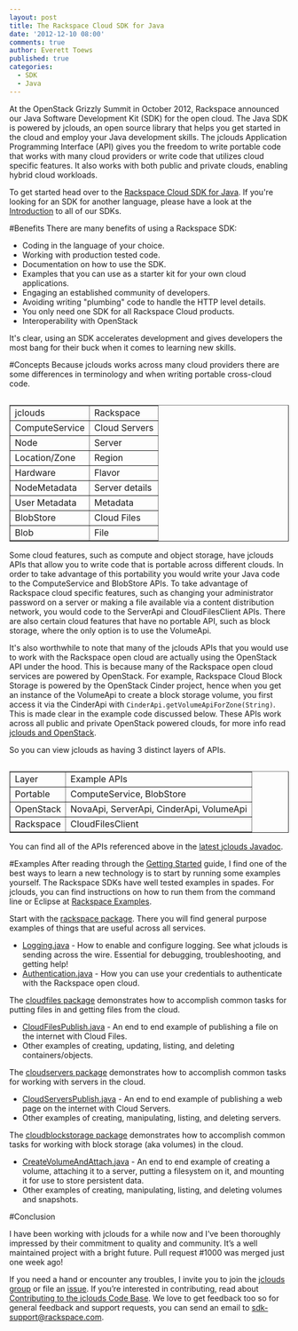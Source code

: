 ```yaml
---
layout: post
title: The Rackspace Cloud SDK for Java
date: '2012-12-10 08:00'
comments: true
author: Everett Toews
published: true
categories:
  - SDK
  - Java
---
```

At the OpenStack Grizzly Summit in October 2012, Rackspace announced our Java Software Development Kit (SDK) for the open cloud. The Java SDK is powered by jclouds, an open source library that helps you get started in the cloud and employ your Java development skills. The jclouds Application Programming Interface (API) gives you the freedom to write portable code that works with many cloud providers or write code that utilizes cloud specific features. It also works with both public and private clouds, enabling hybrid cloud workloads.
<!-- more -->
To get started head over to the [Rackspace Cloud SDK for Java](http://docs.rackspace.com/sdks/guide/content/java.html). If you're looking for an SDK for another language, please have a look at the [Introduction](http://docs.rackspace.com/sdks/guide/content/intro.html) to all of our SDKs.

#Benefits
There are many benefits of using a Rackspace SDK:

* Coding in the language of your choice.
* Working with production tested code.
* Documentation on how to use the SDK.
* Examples that you can use as a starter kit for your own cloud applications.
* Engaging an established community of developers.
* Avoiding writing "plumbing" code to handle the HTTP level details.
* You only need one SDK for all Rackspace Cloud products.
* Interoperability with OpenStack

It's clear, using an SDK accelerates development and gives developers the most bang for their buck when it comes to learning new skills.

#Concepts
Because jclouds works across many cloud providers there are some differences in terminology and when writing portable cross-cloud code.

<table width="100%" border="1" cellspacing="0" cellpadding="0" align="left">
<tbody>
<tr>
<td>jclouds</td>
<td>Rackspace</td>
</tr>
<tr>
<td>ComputeService</td>
<td>Cloud Servers</td>
</tr>
<tr>
<td>Node</td>
<td>Server</td>
</tr>
<tr>
<td>Location/Zone</td>
<td>Region</td>
</tr>
<tr>
<td>Hardware</td>
<td>Flavor</td>
</tr>
<tr>
<td>NodeMetadata</td>
<td>Server details</td>
</tr>
<tr>
<td>User Metadata</td>
<td>Metadata</td>
</tr>
<tr>
<td>BlobStore</td>
<td>Cloud Files</td>
</tr>
<tr>
<td>Blob</td>
<td>File</td>
</tr>
</tbody>
</table>

Some cloud features, such as compute and object storage, have jclouds APIs that allow you to write code that is portable across different clouds. In order to take advantage of this portability you would write your Java code to the ComputeService and BlobStore APIs. To take advantage of Rackspace cloud specific features, such as changing your administrator password on a server or making a file available via a content distribution network, you would code to the ServerApi and CloudFilesClient APIs. There are also certain cloud features that have no portable API, such as block storage, where the only option is to use the VolumeApi.

It's also worthwhile to note that many of the jclouds APIs that you would use to work with the Rackspace open cloud are actually using the OpenStack API under the hood. This is because many of the Rackspace open cloud services are powered by OpenStack. For example, Rackspace Cloud Block Storage is powered by the OpenStack Cinder project, hence when you get an instance of the VolumeApi to create a block storage volume, you first access it via the CinderApi with `CinderApi.getVolumeApiForZone(String)`. This is made clear in the example code discussed below. These APIs work across all public and private OpenStack powered clouds, for more info read [jclouds and OpenStack](http://blog.phymata.com/2012/09/04/jclouds-and-openstack/).

So you can view jclouds as having 3 distinct layers of APIs.

<table width="100%" border="1" cellspacing="0" cellpadding="0" align="left">
<tbody>
<tr>
<td>Layer</td>
<td>Example APIs</td>
</tr>
<tr>
<td>Portable</td>
<td>ComputeService, BlobStore</td>
</tr>
<tr>
<td>OpenStack</td>
<td>NovaApi, ServerApi, CinderApi, VolumeApi</td>
</tr>
<tr>
<td>Rackspace</td>
<td>CloudFilesClient</td>
</tr>
</tbody>
</table>

You can find all of the APIs referenced above in the [latest jclouds Javadoc](http://demobox.github.com/jclouds-maven-site-1.5.3/1.5.3/jclouds-multi/apidocs/).

#Examples
After reading through the [Getting Started](http://www.jclouds.org/documentation/quickstart/rackspace/) guide, I find one of the best ways to learn a new technology is to start by running some examples yourself. The Rackspace SDKs have well tested examples in spades. For jclouds, you can find instructions on how to run them from the command line or Eclipse at [Rackspace Examples](https://github.com/jclouds/jclouds-examples/blob/master/rackspace/README.md).

Start with the [rackspace package](https://github.com/jclouds/jclouds-examples/tree/master/rackspace/src/main/java/org/jclouds/examples/rackspace). There you will find general purpose examples of things that are useful across all services.

* [Logging.java](https://github.com/jclouds/jclouds-examples/blob/master/rackspace/src/main/java/org/jclouds/examples/rackspace/Logging.java) - How to enable and configure logging. See what jclouds is sending across the wire. Essential for debugging, troubleshooting, and getting help!
* [Authentication.java](https://github.com/jclouds/jclouds-examples/blob/master/rackspace/src/main/java/org/jclouds/examples/rackspace/Authentication.java) - How you can use your credentials to authenticate with the Rackspace open cloud.


The [cloudfiles package](https://github.com/jclouds/jclouds-examples/tree/master/rackspace/src/main/java/org/jclouds/examples/rackspace/cloudfiles) demonstrates how to accomplish common tasks for putting files in and getting files from the cloud.

* [CloudFilesPublish.java](https://github.com/jclouds/jclouds-examples/blob/master/rackspace/src/main/java/org/jclouds/examples/rackspace/cloudfiles/CloudFilesPublish.java) - An end to end example of publishing a file on the internet with Cloud Files.
* Other examples of creating, updating, listing, and deleting containers/objects.


The [cloudservers package](https://github.com/jclouds/jclouds-examples/tree/master/rackspace/src/main/java/org/jclouds/examples/rackspace/cloudservers) demonstrates how to accomplish common tasks for working with servers in the cloud.

* [CloudServersPublish.java](https://github.com/jclouds/jclouds-examples/blob/master/rackspace/src/main/java/org/jclouds/examples/rackspace/cloudservers/CloudServersPublish.java) - An end to end example of publishing a web page on the internet with Cloud Servers.
* Other examples of creating, manipulating, listing, and deleting servers.


The [cloudblockstorage package](https://github.com/jclouds/jclouds-examples/tree/master/rackspace/src/main/java/org/jclouds/examples/rackspace/cloudblockstorage) demonstrates how to accomplish common tasks for working with block storage (aka volumes) in the cloud.

* [CreateVolumeAndAttach.java](https://github.com/jclouds/jclouds-examples/blob/master/rackspace/src/main/java/org/jclouds/examples/rackspace/cloudblockstorage/CreateVolumeAndAttach.java) - An end to end example of creating a volume, attaching it to a server, putting a filesystem on it, and mounting it for use to store persistent data.
* Other examples of creating, manipulating, listing, and deleting volumes and snapshots.

#Conclusion

I have been working with jclouds for a while now and I’ve been thoroughly impressed by their commitment to quality and community. It’s a well maintained project with a bright future. Pull request #1000 was merged just one week ago!

If you need a hand or encounter any troubles, I invite you to join the [jclouds group](https://groups.google.com/forum/?fromgroups#!forum/jclouds) or file an [issue](https://github.com/jclouds/jclouds/issues). If you’re interested in contributing, read about [Contributing to the jclouds Code Base](http://www.jclouds.org/documentation/devguides/contributing-to-jclouds/). We love to get feedback too so for general feedback and support requests, you can send an email to <sdk-support@rackspace.com>.
